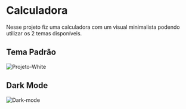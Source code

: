 # Calculadora 

Nesse projeto fiz uma calculadora com um visual minimalista podendo utilizar os 2 temas disponíveis.

## Tema Padrão
![Projeto-White](https://user-images.githubusercontent.com/72763379/126847972-0ee32dd5-ac74-46a3-8ad3-951b5e9e572e.png) 

## Dark Mode

![Dark-mode](https://user-images.githubusercontent.com/72763379/126848074-ba5a951c-e906-4780-b060-7e3bc26f40ec.png)
